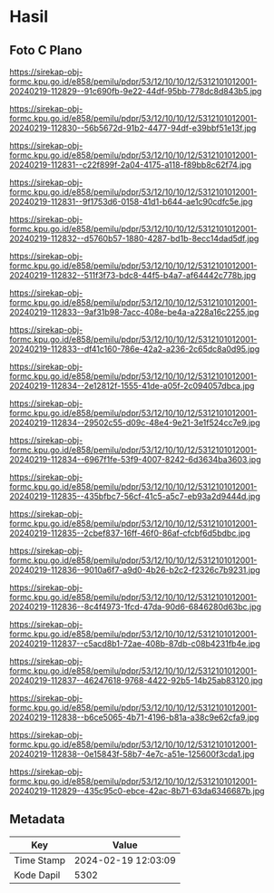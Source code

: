 # Hasil

## Foto C Plano

https://sirekap-obj-formc.kpu.go.id/e858/pemilu/pdpr/53/12/10/10/12/5312101012001-20240219-112829--91c690fb-9e22-44df-95bb-778dc8d843b5.jpg

https://sirekap-obj-formc.kpu.go.id/e858/pemilu/pdpr/53/12/10/10/12/5312101012001-20240219-112830--56b5672d-91b2-4477-94df-e39bbf51e13f.jpg

https://sirekap-obj-formc.kpu.go.id/e858/pemilu/pdpr/53/12/10/10/12/5312101012001-20240219-112831--c22f899f-2a04-4175-a118-f89bb8c62f74.jpg

https://sirekap-obj-formc.kpu.go.id/e858/pemilu/pdpr/53/12/10/10/12/5312101012001-20240219-112831--9f1753d6-0158-41d1-b644-ae1c90cdfc5e.jpg

https://sirekap-obj-formc.kpu.go.id/e858/pemilu/pdpr/53/12/10/10/12/5312101012001-20240219-112832--d5760b57-1880-4287-bd1b-8ecc14dad5df.jpg

https://sirekap-obj-formc.kpu.go.id/e858/pemilu/pdpr/53/12/10/10/12/5312101012001-20240219-112832--511f3f73-bdc8-44f5-b4a7-af64442c778b.jpg

https://sirekap-obj-formc.kpu.go.id/e858/pemilu/pdpr/53/12/10/10/12/5312101012001-20240219-112833--9af31b98-7acc-408e-be4a-a228a16c2255.jpg

https://sirekap-obj-formc.kpu.go.id/e858/pemilu/pdpr/53/12/10/10/12/5312101012001-20240219-112833--df41c160-786e-42a2-a236-2c65dc8a0d95.jpg

https://sirekap-obj-formc.kpu.go.id/e858/pemilu/pdpr/53/12/10/10/12/5312101012001-20240219-112834--2e12812f-1555-41de-a05f-2c094057dbca.jpg

https://sirekap-obj-formc.kpu.go.id/e858/pemilu/pdpr/53/12/10/10/12/5312101012001-20240219-112834--29502c55-d09c-48e4-9e21-3e1f524cc7e9.jpg

https://sirekap-obj-formc.kpu.go.id/e858/pemilu/pdpr/53/12/10/10/12/5312101012001-20240219-112834--6967f1fe-53f9-4007-8242-6d3634ba3603.jpg

https://sirekap-obj-formc.kpu.go.id/e858/pemilu/pdpr/53/12/10/10/12/5312101012001-20240219-112835--435bfbc7-56cf-41c5-a5c7-eb93a2d9444d.jpg

https://sirekap-obj-formc.kpu.go.id/e858/pemilu/pdpr/53/12/10/10/12/5312101012001-20240219-112835--2cbef837-16ff-46f0-86af-cfcbf6d5bdbc.jpg

https://sirekap-obj-formc.kpu.go.id/e858/pemilu/pdpr/53/12/10/10/12/5312101012001-20240219-112836--9010a6f7-a9d0-4b26-b2c2-f2326c7b9231.jpg

https://sirekap-obj-formc.kpu.go.id/e858/pemilu/pdpr/53/12/10/10/12/5312101012001-20240219-112836--8c4f4973-1fcd-47da-90d6-6846280d63bc.jpg

https://sirekap-obj-formc.kpu.go.id/e858/pemilu/pdpr/53/12/10/10/12/5312101012001-20240219-112837--c5acd8b1-72ae-408b-87db-c08b4231fb4e.jpg

https://sirekap-obj-formc.kpu.go.id/e858/pemilu/pdpr/53/12/10/10/12/5312101012001-20240219-112837--46247618-9768-4422-92b5-14b25ab83120.jpg

https://sirekap-obj-formc.kpu.go.id/e858/pemilu/pdpr/53/12/10/10/12/5312101012001-20240219-112838--b6ce5065-4b71-4196-b81a-a38c9e62cfa9.jpg

https://sirekap-obj-formc.kpu.go.id/e858/pemilu/pdpr/53/12/10/10/12/5312101012001-20240219-112838--0e15843f-58b7-4e7c-a51e-125600f3cda1.jpg

https://sirekap-obj-formc.kpu.go.id/e858/pemilu/pdpr/53/12/10/10/12/5312101012001-20240219-112829--435c95c0-ebce-42ac-8b71-63da6346687b.jpg


## Metadata

| Key        | Value               |
| ---------- | ------------------- |
| Time Stamp | 2024-02-19 12:03:09 |
| Kode Dapil | 5302                |



